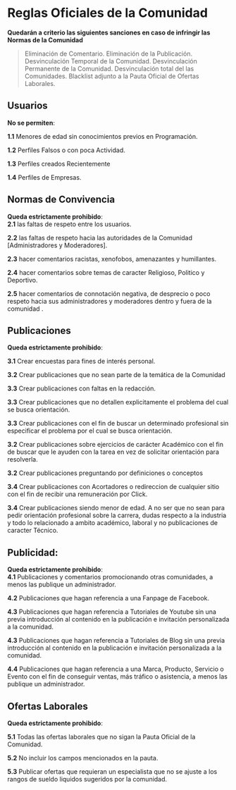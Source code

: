 # Reglas Oficiales de la Comunidad

**Quedarán a criterio las siguientes sanciones en caso de infringir las Normas de la Comunidad** 

> Eliminación de Comentario. 
> Eliminación de la Publicación. 
> Desvinculación Temporal de la Comunidad. 
> Desvinculación Permanente de la Comunidad. 
> Desvinculación total del las Comunidades.
> Blacklist adjunto a la Pauta Oficial de Ofertas Laborales.


**Usuarios**
---- 

**No se permiten**:   

**1.1** Menores de edad sin conocimientos previos en Programación.

**1.2** Perfiles Falsos o con poca Actividad.

**1.3** Perfiles creados Recientemente

**1.4** Perfiles de Empresas.


**Normas de Convivencia**
---- 

**Queda estrictamente prohibido**:                                                                                                                                                                               
**2.1** las faltas de respeto entre los usuarios.

**2.2** las faltas de respeto hacia las autoridades de la Comunidad [Administradores y Moderadores].

**2.3** hacer comentarios racistas, xenofobos, amenazantes y humillantes.

**2.4** hacer comentarios sobre temas de caracter Religioso, Politico y Deportivo.

**2.5** hacer comentarios de connotación negativa, de desprecio o poco respeto hacia sus administradores y moderadores dentro y fuera de la comunidad .

**Publicaciones**
---- 

**Queda estrictamente prohibido**:                                                                                                                                                                               

**3.1** Crear encuestas para fines de interés personal.

**3.2** Crear publicaciones que no sean parte de la temática de la Comunidad

**3.3** Crear publicaciones con faltas en la redacción.

**3.3** Crear publicaciones que no detallen explicitamente el problema del cual se busca orientación.

**3.3** Crear publicaciones con el fin de buscar un determinado profesional sin especificar el problema por el cual se busca orientación.

**3.2** Crear publicaciones sobre ejercicios de carácter Académico con el fin de buscar que le ayuden con la tarea en vez de solicitar orientación para resolverla.

**3.2** Crear publicaciones preguntando por definiciones o conceptos  

**3.4** Crear publicaciones con Acortadores o redireccion de cualquier sitio con el fin de recibir una remuneración por Click.

**3.4** Crear publicaciones siendo menor de edad. A no ser que no sean para pedir orientación profesional sobre la carrera, dudas respecto a la industria y todo lo relacionado a ambito académico, laboral y no publicaciones de caracter Técnico.


**Publicidad**:
---- 

**Queda estrictamente prohibido**:                                                                                                                                 
**4.1** Publicaciones y comentarios promocionando otras comunidades, a menos las publique un administrador.

**4.2** Publicaciones que hagan referencia a una Fanpage de Facebook.

**4.3** Publicaciones que hagan referencia a Tutoriales de Youtube sin una previa introducción al contenido en la publicación e invitación personalizada a la comunidad.

**4.3** Publicaciones que hagan referencia a Tutoriales de Blog sin una previa introducción al contenido en la publicación e invitación personalizada a la comunidad.

**4.4** Publicaciones que hagan referencia a una Marca, Producto, Servicio o Evento con el fin de conseguir ventas, más tráfico o asistencia, a menos las publique un administrador.



**Ofertas Laborales**
---- 

**Queda estrictamente prohibido**:   

**5.1** Todas las ofertas laborales que no sigan la Pauta Oficial de la Comunidad.

**5.2** No incluir los campos mencionados en la pauta.

**5.3** Publicar ofertas que requieran un especialista que no se ajuste a los rangos de sueldo liquidos sugeridos por la comunidad.
